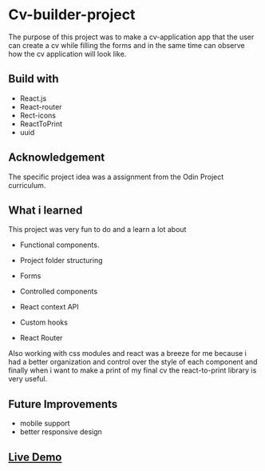 # Cv-builder-project

The purpose of this project was to make a cv-application app that the user can create a cv while filling the forms and in the same time can observe how the cv application will look like.

## Build with

- React.js
- React-router
- Rect-icons
- ReactToPrint
- uuid

## Acknowledgement

The specific project idea was a assignment from the Odin Project curriculum.

## What i learned

This project was very fun to do and a learn a lot about

- Functional components.

- Project folder structuring

- Forms

- Controlled components

- React context API

- Custom hooks

- React Router

Also working with css modules and react was a breeze for me because i had a better organization and control over the style of each component and finally when i want to make a print of my final cv the react-to-print library is very useful.

## Future Improvements

- mobile support
- better responsive design

## [Live Demo](https://react-cv-generator.netlify.app/)
